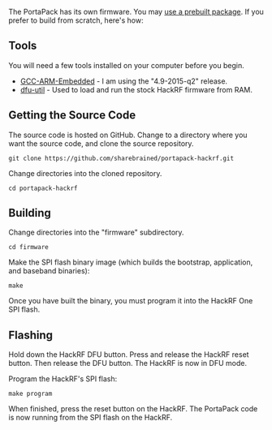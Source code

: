 The PortaPack has its own firmware. You may [use a prebuilt package](Updating-Firmware). If you prefer to build from scratch, here's how:

## Tools

You will need a few tools installed on your computer before you begin.

* [GCC-ARM-Embedded](https://launchpad.net/gcc-arm-embedded) - I am using the "4.9-2015-q2" release.
* [dfu-util](http://dfu-util.sourceforge.net) - Used to load and run the stock HackRF firmware from RAM.

## Getting the Source Code

The source code is hosted on GitHub. Change to a directory where you want the source code, and clone the source repository.

    git clone https://github.com/sharebrained/portapack-hackrf.git

Change directories into the cloned repository.

    cd portapack-hackrf

## Building

Change directories into the "firmware" subdirectory.

    cd firmware

Make the SPI flash binary image (which builds the bootstrap, application, and baseband binaries):

    make

Once you have built the binary, you must program it into the HackRF One SPI flash.

## Flashing

Hold down the HackRF DFU button. Press and release the HackRF reset button. Then release the DFU button. The HackRF is now in DFU mode.

Program the HackRF's SPI flash:

    make program

When finished, press the reset button on the HackRF. The PortaPack code is now running from the SPI flash on the HackRF.
